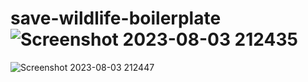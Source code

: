 # save-wildlife-boilerplate![Screenshot 2023-08-03 212435](https://github.com/mugunthan-701/save-wildlife-boilerplate/assets/139455784/35263f4c-9bce-4384-b934-41ab224f1408)
![Screenshot 2023-08-03 212447](https://github.com/mugunthan-701/save-wildlife-boilerplate/assets/139455784/dbfa7754-d1fe-45c9-8d01-90c663b41990)
